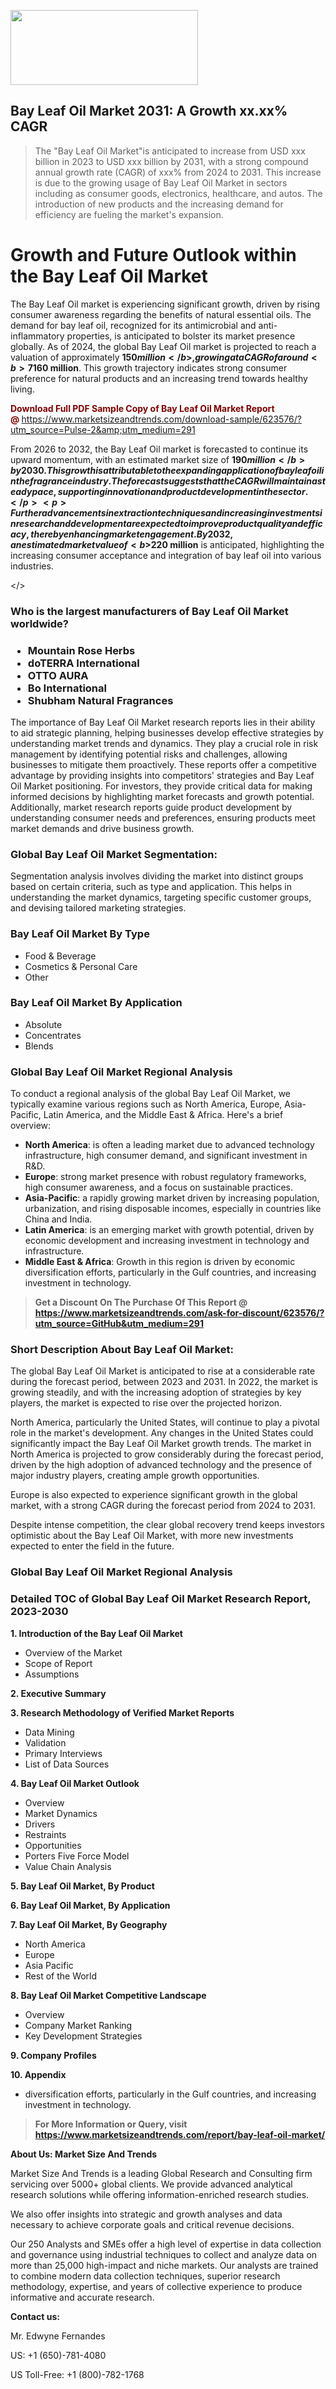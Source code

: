 <img src="https://100x100musica.es/wp-content/uploads/2024/12/Verified-Market-Reports-4-300x120.jpg" alt="" width="300" height="120" class="alignnone size-medium wp-image-100382" /><h2>Bay Leaf Oil Market 2031: A&nbsp;Growth&nbsp;xx.xx% CAGR</h2><blockquote id="" class="">The "Bay Leaf Oil Market"is anticipated to increase from USD xxx billion in 2023 to USD xxx billion by 2031, with a strong compound annual growth rate (CAGR) of xxx% from 2024 to 2031. This increase is due to the growing usage of Bay Leaf Oil Market in sectors including as consumer goods, electronics, healthcare, and autos. The introduction of new products and the increasing demand for efficiency are fueling the market's expansion.</blockquote><p> <h1>Growth and Future Outlook within the Bay Leaf Oil Market</h1> <p>The Bay Leaf Oil market is experiencing significant growth, driven by rising consumer awareness regarding the benefits of natural essential oils. The demand for bay leaf oil, recognized for its antimicrobial and anti-inflammatory properties, is anticipated to bolster its market presence globally. As of 2024, the global Bay Leaf Oil market is projected to reach a valuation of approximately <b>$150 million</b>, growing at a CAGR of around <b>7% from 2024 to 2032</b>.</p> <p>Shifts towards organic and sustainably sourced products are creating ample opportunities for market expansion. Rising applications of bay leaf oil across food, personal care, and aromatherapy sectors are further fueling market demand. By 2025, it is expected that the market will witness substantial growth, reaching about <b>$160 million</b>. This growth trajectory indicates strong consumer preference for natural products and an increasing trend towards healthy living.</p> <p><strong><span style="color: #800000;">Download Full PDF Sample Copy of Bay Leaf Oil Market Report @</span>&nbsp;</strong><a href="https://www.marketsizeandtrends.com/download-sample/623576/?utm_source=Pulse-2&amp;utm_medium=291">https://www.marketsizeandtrends.com/download-sample/623576/?utm_source=Pulse-2&amp;utm_medium=291</a></p> <p>From 2026 to 2032, the Bay Leaf Oil market is forecasted to continue its upward momentum, with an estimated market size of <b>$190 million</b> by 2030. This growth is attributable to the expanding application of bay leaf oil in the fragrance industry. The forecast suggests that the CAGR will maintain a steady pace, supporting innovation and product development in the sector.</p> <p>Further advancements in extraction techniques and increasing investments in research and development are expected to improve product quality and efficacy, thereby enhancing market engagement. By 2032, an estimated market value of <b>$220 million</b> is anticipated, highlighting the increasing consumer acceptance and integration of bay leaf oil into various industries.</p></body></></p><h3 id="" class="">Who is the largest manufacturers of&nbsp;Bay Leaf Oil Market worldwide?</h3><h3 class=""><p><ul><li>Mountain Rose Herbs </li><li> doTERRA International </li><li> OTTO AURA </li><li> Bo International </li><li> Shubham Natural Fragrances</li></ul></p></h3><p id="ember58" class="ember-view reader-text-block__paragraph">The importance of&nbsp;Bay Leaf Oil Market research reports lies in their ability to aid strategic planning, helping businesses develop effective strategies by understanding market trends and dynamics. They play a crucial role in risk management by identifying potential risks and challenges, allowing businesses to mitigate them proactively. These reports offer a competitive advantage by providing insights into competitors' strategies and Bay Leaf Oil Market positioning. For investors, they provide critical data for making informed decisions by highlighting market forecasts and growth potential. Additionally, market research reports guide product development by understanding consumer needs and preferences, ensuring products meet market demands and drive business growth.</p><h3 id="" class="">Global&nbsp;Bay Leaf Oil Market Segmentation:</h3><p id="" class="">Segmentation analysis involves dividing the market into distinct groups based on certain criteria, such as type and application. This helps in understanding the market dynamics, targeting specific customer groups, and devising tailored marketing strategies.</p><h3 id="" class="">Bay Leaf Oil Market&nbsp;By Type</h3><p><p><ul><li>Food & Beverage</li><li> Cosmetics & Personal Care</li><li> Other</p></li></ul></p></p><h3 id="" class="">Bay Leaf Oil Market&nbsp;By Application</h3><p class=""><p><ul><li>Absolute</li><li> Concentrates</li><li> Blends</li></ul></p></p><h3 id="" class="">Global Bay Leaf Oil Market Regional Analysis</h3><p id="" class="">To conduct a regional analysis of the global Bay Leaf Oil Market, we typically examine various regions such as North America, Europe, Asia-Pacific, Latin America, and the Middle East &amp; Africa. Here's a brief overview:</p><ul><li><strong>North America</strong>: is often a leading market due to advanced technology infrastructure, high consumer demand, and significant investment in R&amp;D.</li><li><strong>Europe</strong>: strong market presence with robust regulatory frameworks, high consumer awareness, and a focus on sustainable practices.</li><li><strong>Asia-Pacific</strong>: a rapidly growing market driven by increasing population, urbanization, and rising disposable incomes, especially in countries like China and India.</li><li><strong>Latin America</strong>: is an emerging market with growth potential, driven by economic development and increasing investment in technology and infrastructure.</li><li><strong>Middle East &amp; Africa</strong>: Growth in this region is driven by economic diversification efforts, particularly in the Gulf countries, and increasing investment in technology.</li></ul><blockquote id="" class=""><strong>Get a Discount On The Purchase Of This Report @ <a href="https://www.marketsizeandtrends.com/download-sample/623576/?utm_source=GitHub&utm_medium=291" target="_blank">https://www.marketsizeandtrends.com/ask-for-discount/623576/?utm_source=GitHub&utm_medium=291</a></strong></blockquote><h3>Short Description About Bay Leaf Oil Market:</h3><p id="ember58" class="ember-view reader-text-block__paragraph">The global&nbsp;Bay Leaf Oil Market&nbsp;is anticipated to rise at a considerable rate during the forecast period, between 2023 and 2031. In 2022, the market is growing steadily, and with the increasing adoption of strategies by key players, the market is expected to rise over the projected horizon.</p><p id="ember59" class="ember-view reader-text-block__paragraph">North America, particularly the United States, will continue to play a pivotal role in the market's development. Any changes in the United States could significantly impact the&nbsp;Bay Leaf Oil Market&nbsp;growth trends. The market in North America is projected to grow considerably during the forecast period, driven by the high adoption of advanced technology and the presence of major industry players, creating ample growth opportunities.</p><p id="ember60" class="ember-view reader-text-block__paragraph">Europe is also expected to experience significant growth in the global market, with a strong CAGR during the forecast period from 2024 to 2031.</p><p id="ember61" class="ember-view reader-text-block__paragraph">Despite intense competition, the clear global recovery trend keeps investors optimistic about the&nbsp;Bay Leaf Oil Market, with more new investments expected to enter the field in the future.</p><h3 id="" class="">Global Bay Leaf Oil Market Regional Analysis</h3><h3 id="" class="">Detailed TOC of Global Bay Leaf Oil Market Research Report, 2023-2030</h3><p id="" class=""><strong>1. Introduction of the Bay Leaf Oil Market</strong></p><ul><li>Overview of the Market</li><li>Scope of Report</li><li>Assumptions</li></ul><p id="" class=""><strong>2. Executive Summary</strong></p><p id="" class=""><strong>3. Research Methodology of Verified Market Reports</strong></p><ul><li>Data Mining</li><li>Validation</li><li>Primary Interviews</li><li>List of Data Sources</li></ul><p id="" class=""><strong>4. Bay Leaf Oil Market Outlook</strong></p><ul><li>Overview</li><li>Market Dynamics</li><li>Drivers</li><li>Restraints</li><li>Opportunities</li><li>Porters Five Force Model</li><li>Value Chain Analysis</li></ul><p id="" class=""><strong>5. Bay Leaf Oil Market, By Product</strong></p><p id="" class=""><strong>6. Bay Leaf Oil Market, By Application</strong></p><p id="" class=""><strong>7. Bay Leaf Oil Market, By Geography</strong></p><ul><li>North America</li><li>Europe</li><li>Asia Pacific</li><li>Rest of the World</li></ul><p id="" class=""><strong>8. Bay Leaf Oil Market Competitive Landscape</strong></p><ul><li>Overview</li><li>Company Market Ranking</li><li>Key Development Strategies</li></ul><p id="" class=""><strong>9. Company Profiles</strong></p><p id="" class=""><strong>10. Appendix</strong></p><ul><li>diversification efforts, particularly in the Gulf countries, and increasing investment in technology.</li></ul><blockquote id="" class=""><strong>For More Information or Query, visit <strong><strong><a href="https://www.marketsizeandtrends.com/report/bay-leaf-oil-market/" target="_blank">https://www.marketsizeandtrends.com/report/bay-leaf-oil-market/</a></strong></strong></strong></blockquote><p id="" class=""><strong>About Us: Market Size And Trends</strong></p><p id="" class="">Market Size And Trends is a leading Global Research and Consulting firm servicing over 5000+ global clients. We provide advanced analytical research solutions while offering information-enriched research studies.</p><p id="" class="">We also offer insights into strategic and growth analyses and data necessary to achieve corporate goals and critical revenue decisions.</p><p id="" class="">Our 250 Analysts and SMEs offer a high level of expertise in data collection and governance using industrial techniques to collect and analyze data on more than 25,000 high-impact and niche markets. Our analysts are trained to combine modern data collection techniques, superior research methodology, expertise, and years of collective experience to produce informative and accurate research.</p><p id="" class=""><strong>Contact us:</strong></p><p id="" class="">Mr. Edwyne Fernandes</p><p id="" class="">US: +1 (650)-781-4080</p><p id="" class="">US Toll-Free: +1 (800)-782-1768</p>
